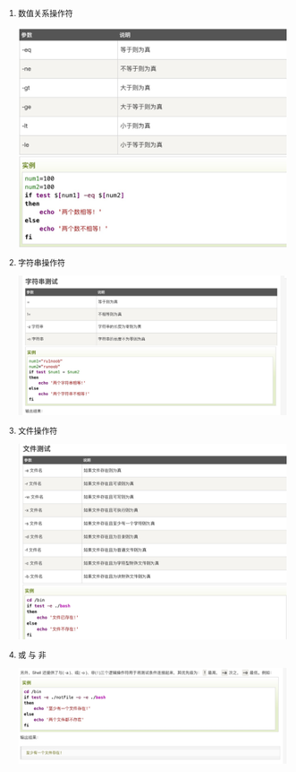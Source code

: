 1. 数值关系操作符

   ![avatar](../assets/shell2.jpg)

2. 字符串操作符

   ![avatar](../assets/shell3.jpg)

3. 文件操作符

   ![avatar](../assets/shell4.jpg)

4. 或 与 非

   ![avatar](../assets/shell5.jpg)